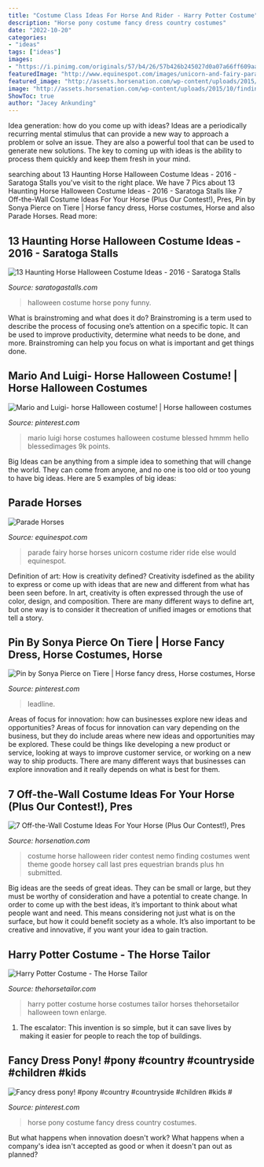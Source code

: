 ```yaml
---
title: "Costume Class Ideas For Horse And Rider - Harry Potter Costume"
description: "Horse pony costume fancy dress country costumes"
date: "2022-10-20"
categories:
- "ideas"
tags: ["ideas"]
images:
- "https://i.pinimg.com/originals/57/b4/26/57b426b245027d0a07a66ff609aaf179.jpg"
featuredImage: "http://www.equinespot.com/images/unicorn-and-fairy-parade-horse-costume.png"
featured_image: "http://assets.horsenation.com/wp-content/uploads/2015/10/finding-nemo.jpg"
image: "http://assets.horsenation.com/wp-content/uploads/2015/10/finding-nemo.jpg"
ShowToc: true
author: "Jacey Ankunding"
---
```



Idea generation: how do you come up with ideas?
Ideas are a periodically recurring mental stimulus that can provide a new way to approach a problem or solve an issue. They are also a powerful tool that can be used to generate new solutions. The key to coming up with ideas is the ability to process them quickly and keep them fresh in your mind.

	

		
searching about 13 Haunting Horse Halloween Costume Ideas - 2016 - Saratoga Stalls you've visit to the right place. We have 7 Pics about 13 Haunting Horse Halloween Costume Ideas - 2016 - Saratoga Stalls like 7 Off-the-Wall Costume Ideas For Your Horse (Plus Our Contest!), Pres, Pin by Sonya Pierce on Tiere | Horse fancy dress, Horse costumes, Horse and also Parade Horses. Read more:
		
    
## 13 Haunting Horse Halloween Costume Ideas - 2016 - Saratoga Stalls

<img loading=lazy src="http://saratogastalls.com/wp-content/uploads/2016/10/BadHorsey.jpg" onerror="this.onerror=null;this.src='https://tse3.mm.bing.net/th?id=OIP.At5ft3mkuc-cYxIkWAxSqQAAAA&amp;pid=15.1';" alt="13 Haunting Horse Halloween Costume Ideas - 2016 - Saratoga Stalls">

_Source: saratogastalls.com_

>halloween costume horse pony funny. 

	

What is brainstroming and what does it do?
Brainstroming is a term used to describe the process of focusing one’s attention on a specific topic. It can be used to improve productivity, determine what needs to be done, and more. Brainstroming can help you focus on what is important and get things done.

    
## Mario And Luigi- Horse Halloween Costume! | Horse Halloween Costumes

<img loading=lazy src="https://i.pinimg.com/originals/57/b4/26/57b426b245027d0a07a66ff609aaf179.jpg" onerror="this.onerror=null;this.src='https://tse4.mm.bing.net/th?id=OIP.tcz2m96s7I3n9lghjKQD_AHaJE&amp;pid=15.1';" alt="Mario and Luigi- horse Halloween costume! | Horse halloween costumes">

_Source: pinterest.com_

>mario luigi horse costumes halloween costume blessed hmmm hello blessedimages 9k points. 

	

Big Ideas can be anything from a simple idea to something that will change the world. They can come from anyone, and no one is too old or too young to have big ideas. Here are 5 examples of big ideas: 

    
## Parade Horses

<img loading=lazy src="http://www.equinespot.com/images/unicorn-and-fairy-parade-horse-costume.png" onerror="this.onerror=null;this.src='https://tse3.mm.bing.net/th?id=OIP.QKEZpRIxeQK-m8nB2TpsowHaL2&amp;pid=15.1';" alt="Parade Horses">

_Source: equinespot.com_

>parade fairy horse horses unicorn costume rider ride else would equinespot. 

	

Definition of art: How is creativity defined?
Creativity isdefined as the ability to express or come up with ideas that are new and different from what has been seen before. In art, creativity is often expressed through the use of color, design, and composition. There are many different ways to define art, but one way is to consider it thecreation of unified images or emotions that tell a story.

    
## Pin By Sonya Pierce On Tiere | Horse Fancy Dress, Horse Costumes, Horse

<img loading=lazy src="https://i.pinimg.com/736x/77/17/92/77179252221885799316fdd126adade7.jpg" onerror="this.onerror=null;this.src='https://tse4.mm.bing.net/th?id=OIP.r7zCxTDwq0pbqtHXjfr0xAAAAA&amp;pid=15.1';" alt="Pin by Sonya Pierce on Tiere | Horse fancy dress, Horse costumes, Horse">

_Source: pinterest.com_

>leadline. 

	

Areas of focus for innovation: how can businesses explore new ideas and opportunities?
Areas of focus for innovation can vary depending on the business, but they do include areas where new ideas and opportunities may be explored. These could be things like developing a new product or service, looking at ways to improve customer service, or working on a new way to ship products. There are many different ways that businesses can explore innovation and it really depends on what is best for them.

    
## 7 Off-the-Wall Costume Ideas For Your Horse (Plus Our Contest!), Pres

<img loading=lazy src="http://assets.horsenation.com/wp-content/uploads/2015/10/finding-nemo.jpg" onerror="this.onerror=null;this.src='https://tse3.mm.bing.net/th?id=OIP.A47y6Qk4FYUba5PsvlszbAHaKG&amp;pid=15.1';" alt="7 Off-the-Wall Costume Ideas For Your Horse (Plus Our Contest!), Pres">

_Source: horsenation.com_

>costume horse halloween rider contest nemo finding costumes went theme goode horsey call last pres equestrian brands plus hn submitted. 

	

Big ideas are the seeds of great ideas. They can be small or large, but they must be worthy of consideration and have a potential to create change. In order to come up with the best ideas, it’s important to think about what people want and need. This means considering not just what is on the surface, but how it could benefit society as a whole. It’s also important to be creative and innovative, if you want your idea to gain traction.

    
## Harry Potter Costume - The Horse Tailor

<img loading=lazy src="http://www.thehorsetailor.com/gallery/Harry-trotter2.jpg" onerror="this.onerror=null;this.src='https://tse3.mm.bing.net/th?id=OIP.KpFx5pjIla0EAclHU6E2dwAAAA&amp;pid=15.1';" alt="Harry Potter Costume - The Horse Tailor">

_Source: thehorsetailor.com_

>harry potter costume horse costumes tailor horses thehorsetailor halloween town enlarge. 

	

1. The escalator: This invention is so simple, but it can save lives by making it easier for people to reach the top of buildings.

    
## Fancy Dress Pony! #pony #country #countryside #children #kids #

<img loading=lazy src="https://i.pinimg.com/736x/24/19/30/24193038e98c15d9d21e8cce18119dbe--animal-costumes-horse-costumes.jpg" onerror="this.onerror=null;this.src='https://tse2.mm.bing.net/th?id=OIP.T9TTqsNnkcjRjzwcGGzQOAHaLH&amp;pid=15.1';" alt="Fancy dress pony! #pony #country #countryside #children #kids #">

_Source: pinterest.com_

>horse pony costume fancy dress country costumes. 

	

But what happens when innovation doesn't work? What happens when a company's idea isn't accepted as good or when it doesn't pan out as planned?

